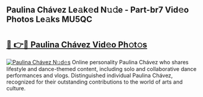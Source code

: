 ## Paulina Chávez Le𝚊k𝚎d N𝚞𝚍e - Part-br7 Vid𝚎o Photos Le𝚊ks MU5QC

# <h2><a href="http://fbccsog.evod.top/?m=Paulina+Ch%c3%a1vez">🔗 👉🔴 Paulina Chávez Vid𝚎o Ph𝚘t𝚘s</a></h2>

[![Paulina Chávez N𝚞d𝚎s](https://i.imgur.com/8V9OHl7.gif)](http://fbccsog.evod.top/?m=Paulina+Ch%c3%a1vez)
Online personality Paulina Chávez who shares lifestyle and dance-themed content, including solo and collaborative dance performances and vlogs. Distinguished individual Paulina Chávez, recognized for their outstanding contributions to the world of arts and culture. 
